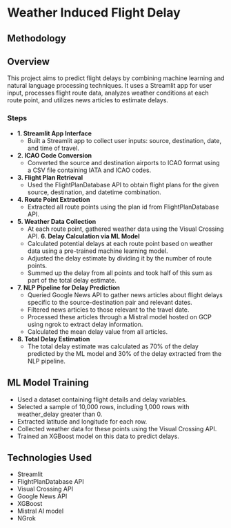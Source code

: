# Weather Induced Flight Delay

## Methodology

## Overview
This project aims to predict flight delays by combining machine learning and natural language processing techniques. It uses a Streamlit app for user input, processes flight route data, analyzes weather conditions at each route point, and utilizes news articles to estimate delays.

### Steps
* **1. Streamlit App Interface**
  * Built a Streamlit app to collect user inputs: source, destination, date, and time of travel.
* **2. ICAO Code Conversion**
  * Converted the source and destination airports to ICAO format using a CSV file containing IATA and ICAO codes.
* **3. Flight Plan Retrieval**
  * Used the FlightPlanDatabase API to obtain flight plans for the given source, destination, and datetime combination.
* **4. Route Point Extraction**
  * Extracted all route points using the plan id from FlightPlanDatabase API.
* **5. Weather Data Collection**
  * At each route point, gathered weather data using the Visual Crossing API.
**6. Delay Calculation via ML Model**
  * Calculated potential delays at each route point based on weather data using a pre-trained machine learning model.
  * Adjusted the delay estimate by dividing it by the number of route points.
  * Summed up the delay from all points and took half of this sum as part of the total delay estimate.
* **7. NLP Pipeline for Delay Prediction**
  * Queried Google News API to gather news articles about flight delays specific to the source-destination pair and relevant dates.
  * Filtered news articles to those relevant to the travel date.
  * Processed these articles through a Mistral model hosted on GCP using ngrok to extract delay information.
  * Calculated the mean delay value from all articles.
* **8. Total Delay Estimation**
  * The total delay estimate was calculated as 70% of the delay predicted by the ML model and 30% of the delay extracted from the NLP pipeline.

## ML Model Training
* Used a dataset containing flight details and delay variables.
* Selected a sample of 10,000 rows, including 1,000 rows with weather_delay greater than 0.
* Extracted latitude and longitude for each row.
* Collected weather data for these points using the Visual Crossing API.
* Trained an XGBoost model on this data to predict delays.

## Technologies Used
* Streamlit
* FlightPlanDatabase API
* Visual Crossing API
* Google News API
* XGBoost
* Mistral AI model
* NGrok
